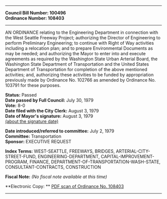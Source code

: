 * * * * *  
  
**Council Bill Number: [](#h0)[](#h2)100496**   
**Ordinance Number: 108403**  
  
* * * * *  
  
AN ORDINANCE relating to the Engineering Department in connection with the West Seattle Freeway Project; authorizing the Director of Engineering to perform Preliminary Engineering; to continue with Right of Way activities including a relocation plan; and to prepare Environmental Documents as may be needed; and authorizing the Mayor to enter into and execute agreements as required by the Washington State Urban Arterial Board, the Washington State Department of Transportation and the United States Department of Transportation for completion of the above mentioned activities; and, authorizing these activities to be funded by appropriation previously made by Ordinance No. 102766 as amended by Ordinance No. 103791 for these purposes.  
  
**Status:** Passed   
**Date passed by Full Council:** July 30, 1979   
**Vote:** 8-0   
**Date filed with the City Clerk:** August 3, 1979   
**Date of Mayor's signature:** August 3, 1979   
[(about the signature date)](/~public/approvaldate.htm)   
  
  
**Date introduced/referred to committee:** July 2, 1979   
**Committee:** Transportation   
**Sponsor:** EXECUTIVE REQUEST   
  
**Index Terms:** WEST-SEATTLE, FREEWAYS, BRIDGES, ARTERIAL-CITY-STREET-FUND, ENGINEERING-DEPARTMENT, CAPITAL-IMPROVEMENT-PROGRAM, FINANCE, DEPARTMENT-OF-TRANSPORTATION-WASH-STATE, CONSULTANT-CONTRACTS, CONSTRUCTION  
  
**Fiscal Note:** *(No fiscal note available at this time)*  
  
**Electronic Copy: ** [PDF scan of Ordinance No. 108403](/~archives/Ordinances/Ord_108403.pdf)  
  
* * * * *  
